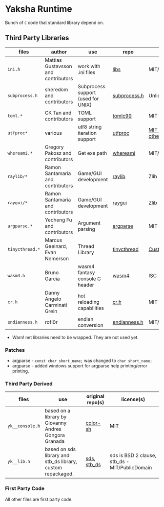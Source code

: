 # Yaksha Runtime

Bunch of `C` code that standard library depend on.

## Third Party Libraries

| files           | author                              | use                                | repo                                                      | license                                                                                |
|-----------------|-------------------------------------|------------------------------------|-----------------------------------------------------------|----------------------------------------------------------------------------------------|
| `ini.h`         | Mattias Gustavsson and contributors | work with .ini files               | [libs](https://github.com/mattiasgustavsson/libs)         | MIT/PublicDomain                                                                       |
| `subprocess.h`  | sheredom and contributors           | Subprocess support (used for UNIX) | [subprocess.h](https://github.com/sheredom/subprocess.h)  | Unlicense                                                                              |
| `toml.*`        | CK Tan and contributors             | TOML support                       | [tomlc99](https://github.com/cktan/tomlc99)               | MIT                                                                                    |
| `utfproc*`      | various                             | utf8 string iteration support      | [utfproc](https://github.com/JuliaStrings/utf8proc)       | [MIT expat + 2 other](https://github.com/JuliaStrings/utf8proc/blob/master/LICENSE.md) |
| `whereami.*`    | Gregory Pakosz and contributors     | Get exe path                       | [whereami](https://github.com/gpakosz/whereami)           | MIT/WTFPL                                                                              |
| `raylib/*`      | Ramon Santamaria and contributors   | Game/GUI development               | [raylib](https://github.com/raysan5/raylib)               | Zlib                                                                                   |
| `raygui/*`      | Ramon Santamaria and contributors   | Game/GUI development               | [raygui](https://github.com/raysan5/raygui)               | Zlib                                                                                   |
| `argparse.*`    | Yecheng Fu and contributors         | Argument parsing                   | [argparse](https://github.com/cofyc/argparse)             | MIT                                                                                    |
| `tinycthread.*` | Marcus Geelnard, Evan Nemerson      | Thread Library                     | [tinycthread](https://github.com/tinycthread/tinycthread) | [Custom?](https://github.com/tinycthread/tinycthread)                                  |
| `wasm4.h`       | Bruno Garcia                        | wasm4 fantasy console C header     | [wasm4](https://github.com/aduros/wasm4)                  | ISC                                                                                    |
| `cr.h`          | Danny Angelo Carminati Grein        | hot reloading capabilities         | [cr.h](https://github.com/fungos/cr)                      | MIT                                                                                    |
| `endianness.h`  | rofl0r                              | endian conversion                  | [endianness.h](https://github.com/rofl0r/endianness.h)    | MIT/PublicDomain                                                                       |


* Warn! net libraries need to be wrapped. They are not used yet.

### Patches

* argparse - `const char short_name;` was changed to `char short_name;`
* argparse - added windows support for argparse help printing/error printing.

### Third Party Derived

| files           | use                                                         | original repo(s)                                                                 | license(s)                                     |
|-----------------|-------------------------------------------------------------|----------------------------------------------------------------------------------|------------------------------------------------|
| `yk__console.h` | based on a library by Giovanny Andres Gongora Granada       | [color-sh](https://github.com/Gioyik/color-sh)                                   | MIT                                            |
| `yk__lib.h`     | based on sds library and stb_ds library, custom repackaged. | [sds](https://github.com/antirez/sds), [stb_ds](https://github.com/nothings/stb) | sds is BSD 2 clause, stb_ds - MIT/PublicDomain |

### First Party Code

All other files are first party code.
